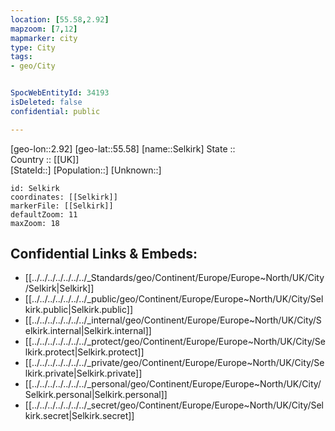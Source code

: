 ```yaml
---
location: [55.58,2.92] 
mapzoom: [7,12] 
mapmarker: city 
type: City
tags:
- geo/City


SpocWebEntityId: 34193
isDeleted: false
confidential: public

---
```

[geo-lon::2.92] 
[geo-lat::55.58] 
[name::Selkirk] 
State ::  
Country :: [[UK]]  
[StateId::] 
[Population::] 
[Unknown::] 


```leaflet
id: Selkirk
coordinates: [[Selkirk]] 
markerFile: [[Selkirk]] 
defaultZoom: 11 
maxZoom: 18
```


## Confidential Links & Embeds: 
- [[../../../../../../../_Standards/geo/Continent/Europe/Europe~North/UK/City/Selkirk|Selkirk]] 
- [[../../../../../../../_public/geo/Continent/Europe/Europe~North/UK/City/Selkirk.public|Selkirk.public]] 
- [[../../../../../../../_internal/geo/Continent/Europe/Europe~North/UK/City/Selkirk.internal|Selkirk.internal]] 
- [[../../../../../../../_protect/geo/Continent/Europe/Europe~North/UK/City/Selkirk.protect|Selkirk.protect]] 
- [[../../../../../../../_private/geo/Continent/Europe/Europe~North/UK/City/Selkirk.private|Selkirk.private]] 
- [[../../../../../../../_personal/geo/Continent/Europe/Europe~North/UK/City/Selkirk.personal|Selkirk.personal]] 
- [[../../../../../../../_secret/geo/Continent/Europe/Europe~North/UK/City/Selkirk.secret|Selkirk.secret]] 
